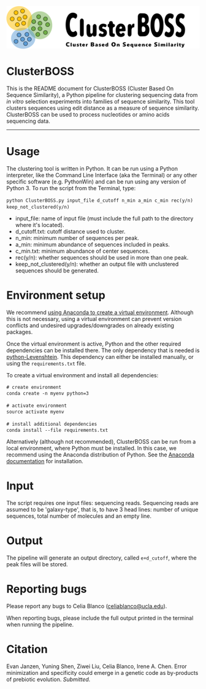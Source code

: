<p align="center">
  <img width="2000" src="/figures/logo.png">
</p>

# ClusterBOSS

This is the README document for ClusterBOSS (Cluster Based On Sequence Similarity), a Python pipeline for clustering sequencing data from _in vitro_ selection experiments into families of sequence similarity. This tool clusters sequences using edit distance as a measure of sequence similarity. ClusterBOSS can be used to process nucleotides or amino acids sequencing data.

---------------------------------------

# Usage

The clustering tool is written in Python. It can be run using a Python interpreter, like the Command Line Interface (aka the Terminal) or any other specific software (e.g. PythonWin) and can be run using any version of Python 3. To run the script from the Terminal, type:

`python ClusterBOSS.py input_file d_cutoff n_min a_min c_min rec(y/n) keep_not_clustered(y/n)`

* input_file: name of input file (must include the full path to the directory where it's located).
* d_cutoff.txt: cutoff distance used to cluster.
* n_min: minimum number of sequences per peak.
* a_min: minimum abundance of sequences included in peaks.
* c_min.txt: minimum abundance of center sequences.
* rec(y/n): whether sequences should be used in more than one peak.
* keep_not_clustered(y/n): whether an output file with unclustered sequences should be generated.


# Environment setup

We recommend [using Anaconda to create a virtual environment](https://docs.conda.io/projects/conda/en/latest/user-guide/tasks/manage-environments.html). Although this is not necessary, using a virtual environment can prevent version conflicts and undesired upgrades/downgrades on already existing packages. 

Once the virtual environment is active, Python and the other required dependencies can be installed there. The only dependency that is needed is [python-Levenshtein](https://pypi.org/project/python-Levenshtein/). This dependency can either be installed manually, or using the `requirements.txt` file.

To create a virtual environment and install all dependencies:

```
# create environment
conda create -n myenv python=3

# activate environment
source activate myenv

# install additional dependencies
conda install --file requirements.txt 
```

Alternatively (although not recommended), ClusterBOSS can be run from a local environment, where Python must be installed. In this case, we recommend using the Anaconda distribution of Python. See the [Anaconda documentation](https://docs.anaconda.com/anaconda/install/) for installation. 

# Input

The script requires one input files: sequencing reads. Sequencing reads are assumed to be 'galaxy-type', that is, to have 3 head lines: number of unique sequences, total number of molecules and an empty line.

# Output

The pipeline will generate an output directory, called `e+d_cutoff`, where the peak files will be stored.

# Reporting bugs

Please report any bugs to Celia Blanco (celiablanco@ucla.edu). 

When reporting bugs, please include the full output printed in the terminal when running the pipeline. 

# Citation

Evan Janzen, Yuning Shen, Ziwei Liu, Celia Blanco, Irene A. Chen. Error minimization and specificity could emerge in a genetic code as by-products of prebiotic evolution. *Submitted.*

